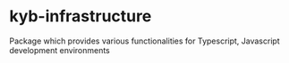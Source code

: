 # kyb-infrastructure

Package which provides various functionalities for Typescript, Javascript development environments